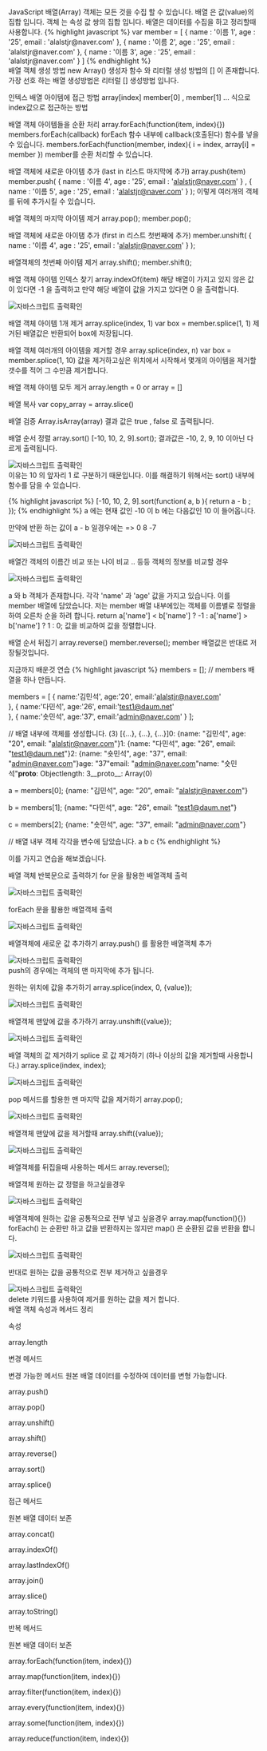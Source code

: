 <div class="box">
  JavaScript 배열(Array) 객체는 모든 것을 수집 할 수 있습니다.
  배열 은 값(value)의 집합 입니다.
  객체 는 속성 값 쌍의 집합 입니다.
  배열은 데이터를 수집을 하고 정리할때 사용합니다.
{% highlight javascript %}
var member = [
  {
    name : '이름 1',
    age : '25',
    email : 'alalstjr@naver.com'
  },
  {
    name : '이름 2',
    age : '25',
    email : 'alalstjr@naver.com'
  },
  {
    name : '이름 3',
    age : '25',
    email : 'alalstjr@naver.com'
  }
]
{% endhighlight %}
</div>

<div class="box">
  배열 객체 생성 방법
  new Array() 생성자 함수 와 리터럴 생성 방법의 [] 이 존재합니다.
  가장 선호 하는 배열 생성방법은 리터럴 [] 생성방법 입니다.
  
  인텍스 배열 아이템에 접근 방법
  array[index]
  member[0] , member[1] ... 식으로 index값으로 접근하는 방법
  
  배열 객체 아이템들을 순환 처리
  array.forEach(function(item, index){})
  members.forEach(callback) forEach 함수 내부에 callback(호출된다) 함수를 넣을 수 있습니다.
  members.forEach(function(member, index){
    i = index, array[i] = member
  }) member를 순환 처리할 수 있습니다.
  
  배열 객체에 새로운 아이템 추가 (last in 리스트 마지막에 추가)
  array.push(item)
  member.push(
  {
    name : '이름 4',
    age : '25',
    email : 'alalstjr@naver.com'
  } , {
    name : '이름 5',
    age : '25',
    email : 'alalstjr@naver.com'
  }
  );
  이렇게 여러개의 객체를 뒤에 추가시킬 수 있습니다.
  
  배열 객체의 마지막 아이템 제거
  array.pop();
  member.pop(); 
  
  배열 객체에 새로운 아이탬 추가 (first in 리스트 첫번째에 추가)
  member.unshift(
  {
    name : '이름 4',
    age : '25',
    email : 'alalstjr@naver.com'
  }
  );
  
  배열객체의 첫번째 아이템 제거
  array.shift();
  member.shift();
  
  배열 객체 아이템 인덱스 찾기
  array.indexOf(item)
  해당 배열이 가지고 있지 않은 값이 있다면 -1 을 출력하고
  만약 해당 배열이 값을 가지고 있다면 0 을 출력합니다.
<div class="img-box">
  <img src="{{ site.baseurl }}/static/img/post/2018-12-09-6.png" alt="자바스크립트 출력확인" />
</div>

  배열 객체 아이템 1개 제거
  array.splice(index, 1)
  var box = member.splice(1, 1)
  제거된 배열값은 반환되어 box에 저장됩니다.
  
  배열 객체 여러개의 아이템을 제거할 경우
  array.splice(index, n)
  var box = member.splice(1, 10)
  값을 제거하고싶은 위치에서 시작해서 몇개의 아이템을 제거할 갯수를 적어 그 수만큼 제거합니다.
  
  배열 객체 아이템 모두 제거
  array.length = 0 or array = []
  
  배열 복사
  var copy_array = array.slice()
  
  배열 검증
  Array.isArray(array)
  결과 값은 true , false 로 출력됩니다.
  
  배열 순서 정렬 
  array.sort() 
  [-10, 10, 2, 9].sort(); 
  결과값은 -10, 2, 9, 10 이아닌 다르게 출력됩니다.
<div class="img-box">
  <img src="{{ site.baseurl }}/static/img/post/2018-12-09-7.png" alt="자바스크립트 출력확인" />
</div>
이유는 10 의 앞자리 1 로 구분하기 때문입니다.
이를 해결하기 위해서는 sort() 내부에 함수를 담을 수 있습니다.

{% highlight javascript %}
[-10, 10, 2, 9].sort(function( a, b ){
  return a - b ;
});
{% endhighlight %}
a 에는 현재 값인 -10 이 b 에는 다음값인 10 이 들어옵니다.

만약에 반환 하는 값이 a - b 일경우에는 => 0 8 -7
<div class="img-box">
  <img src="{{ site.baseurl }}/static/img/post/2018-12-09-8.png" alt="자바스크립트 출력확인" />
</div>

배열간 객체의 이름간 비교 또는 나이 비교 .. 등등 객체의 정보를 비교할 경우
<div class="img-box">
  <img src="{{ site.baseurl }}/static/img/post/2018-12-09-9.png" alt="자바스크립트 출력확인" />
</div>

a 와 b 객체가 존재합니다.
각각 'name' 과 'age' 값을 가지고 있습니다.
이를 member 배열에 담았습니다.
저는 member 배열 내부에있는 객체를 이름별로 정렬을 하여 오른차 순을 하려 합니다.
return a['name'] < b['name'] ? -1 : a['name'] > b['name'] ? 1 : 0; 값을 비교하여 값을 정렬합니다.

배열 순서 뒤집기 array.reverse()
member.reverse(); 
member 배열값은 반대로 저장될것입니다.
</div>

<div class="box">
  지금까지 배운것 연습
{% highlight javascript %}
members = []; 
// members 배열을 하나 만듭니다.

members = [
    {
        name:'김민석',
        age:'20',
        email:'alalstjr@naver.com'	
    },
    {
        name:'다민석',
        age:'26',
        email:'test1@daum.net'	
    },
    {
        name:'숏민석',
        age:'37',
        email:'admin@naver.com'	
	}
];

// 배열 내부에 객체를 생성합니다.
(3) [{…}, {…}, {…}]0: {name: "김민석", age: "20", email: "alalstjr@naver.com"}1: {name: "다민석", age: "26", email: "test1@daum.net"}2: {name: "숏민석", age: "37", email: "admin@naver.com"}age: "37"email: "admin@naver.com"name: "숏민석"__proto__: Objectlength: 3__proto__: Array(0)

a = members[0];
{name: "김민석", age: "20", email: "alalstjr@naver.com"}

b = members[1];
{name: "다민석", age: "26", email: "test1@daum.net"}

c = members[2];
{name: "숏민석", age: "37", email: "admin@naver.com"}

// 배열 내부 객체 각각을 변수에 담았습니다. a b c
{% endhighlight %}

이를 가지고 연습을 해보겠습니다.

배열 객체 반복문으로 출력하기
for 문을 활용한 배열객체 출력
<div class="img-box">
  <img src="{{ site.baseurl }}/static/img/post/2018-12-09-10.png" alt="자바스크립트 출력확인" />
</div>

forEach 문을 활용한 배열객체 출력
<div class="img-box">
  <img src="{{ site.baseurl }}/static/img/post/2018-12-09-11.png" alt="자바스크립트 출력확인" />
</div>

배열객체에 새로운 값 추가하기
array.push() 를 활용한 배열객체 추가
<div class="img-box">
  <img src="{{ site.baseurl }}/static/img/post/2018-12-09-12.png" alt="자바스크립트 출력확인" />
</div>
push의 경우에는 객체의 맨 마지막에 추가 됩니다.

원하는 위치에 값을 추가하기
array.splice(index, 0, {value});
<div class="img-box">
  <img src="{{ site.baseurl }}/static/img/post/2018-12-09-14.png" alt="자바스크립트 출력확인" />
</div>

배열객체 맨앞에 값을 추가하기
array.unshift({value});
<div class="img-box">
  <img src="{{ site.baseurl }}/static/img/post/2018-12-09-16.png" alt="자바스크립트 출력확인" />
</div>


배열 객체의 값 제거하기
splice 로 값 제거하기 (하나 이상의 값을 제거할때 사용합니다.)
array.splice(index, index);
<div class="img-box">
  <img src="{{ site.baseurl }}/static/img/post/2018-12-09-13.png" alt="자바스크립트 출력확인" />
</div>

pop 메서드를 할용한 맨 마지막 값을 제거하기
array.pop();
<div class="img-box">
  <img src="{{ site.baseurl }}/static/img/post/2018-12-09-15.png" alt="자바스크립트 출력확인" />
</div>

배열객체 맨앞에 값을 제거할때
array.shift({value});
<div class="img-box">
  <img src="{{ site.baseurl }}/static/img/post/2018-12-09-17.png" alt="자바스크립트 출력확인" />
</div>

배열객체를 뒤집을때 사용하는 메서드
array.reverse(); 

배열객체 원하는 값 정렬을 하고싶을경우
<div class="img-box">
  <img src="{{ site.baseurl }}/static/img/post/2018-12-09-19.png" alt="자바스크립트 출력확인" />
</div>

배열객체에 원하는 값을 공통적으로 전부 넣고 싶을경우
array.map(function(){})
forEach() 는 순환만 하고 값을 반환하지는 않지만 
map() 은 순환된 값을 반환을 합니다.
<div class="img-box">
  <img src="{{ site.baseurl }}/static/img/post/2018-12-09-20.png" alt="자바스크립트 출력확인" />
</div>

반대로 원하는 값을 공통적으로 전부 제거하고 싶을경우
<div class="img-box">
  <img src="{{ site.baseurl }}/static/img/post/2018-12-09-21.png" alt="자바스크립트 출력확인" />
</div>
delete 키워드를 사용하여 제거를 원하는 값을 제거 합니다.

</div>

<div class="box">
 <div class="small-title">
  배열 객체 속성과 메서드 정리
 </div>	

 <p>속성</p>
 <p>array.length</p>

 <p>변경 메서드</p>
 <p>변경 가능한 메서드 원본 배열 데이터를 수정하여 데이터를 변형 가능합니다.</p>
 <p>array.push()</p>
 <p>array.pop()</p>
 <p>array.unshift()</p>
 <p>array.shift()</p>
 <p>array.reverse()</p>
 <p>array.sort()</p>
 <p>array.splice()</p>
 
 <p>접근 메서드</p>
 <p>원본 배열 데이터 보존</p>
 <p>array.concat()</p>
 <p>array.indexOf()</p>
 <p>array.lastIndexOf()</p>
 <p>array.join()</p>
 <p>array.slice()</p>
 <p>array.toString()</p>

 <p>반복 메서드
 <p>원본 배열 데이터 보존</p>
 <p>array.forEach(function(item, index){})</p>
 <p>array.map(function(item, index){})</p>
 <p>array.filter(function(item, index){})</p>
 <p>array.every(function(item, index){})</p>
 <p>array.some(function(item, index){})</p>
 <p>array.reduce(function(item, index){})</p>
</div>
